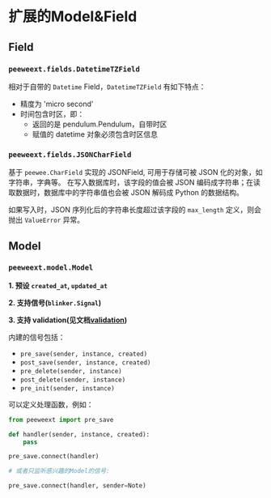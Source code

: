 # 扩展的Model&Field

## Field

### `peeweext.fields.DatetimeTZField`

相对于自带的 `Datetime` Field，`DatetimeTZField` 有如下特点：

- 精度为 'micro second'
- 时间包含时区，即：
    - 返回的是 pendulum.Pendulum，自带时区
    - 赋值的 datetime 对象必须包含时区信息

### `peeweext.fields.JSONCharField`

基于 `peewee.CharField` 实现的 JSONField, 可用于存储可被 JSON 化的对象，如字符串，字典等。
在写入数据库时，该字段的值会被 JSON 编码成字符串；在读取数据时，数据库中的字符串值也会被 JSON 解码成 Python 的数据结构。

如果写入时，JSON 序列化后的字符串长度超过该字段的 `max_length` 定义，则会抛出 `ValueError` 异常。


## Model

### `peeweext.model.Model`

**1. 预设 `created_at`, `updated_at`**

**2. 支持信号(`blinker.Signal`)**

**3. 支持 validation(见文档[validation](validation))**

内建的信号包括：

- `pre_save(sender, instance, created)`
- `post_save(sender, instance, created)`
- `pre_delete(sender, instance)`
- `post_delete(sender, instance)`
- `pre_init(sender, instance)`

可以定义处理函数，例如：

```python
from peeweext import pre_save

def handler(sender, instance, created):
    pass

pre_save.connect(handler)

# 或者只监听感兴趣的Model的信号:

pre_save.connect(handler, sender=Note)
```
